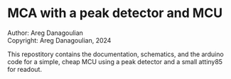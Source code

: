 # MCA with a peak detector and MCU

Author:  Areg Danagoulian \
Copyright:  Areg Danagoulian, 2024

This repostitory contains the documentation, schematics, and the arduino code for a simple, cheap MCU using a peak detector and a small attiny85 for readout.
